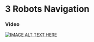 # 3 Robots Navigation 

### Video
[![IMAGE ALT TEXT HERE](https://img.youtube.com/vi/tDPRcp6yZu8/maxresdefault.jpg)](https://youtu.be/tDPRcp6yZu8)
